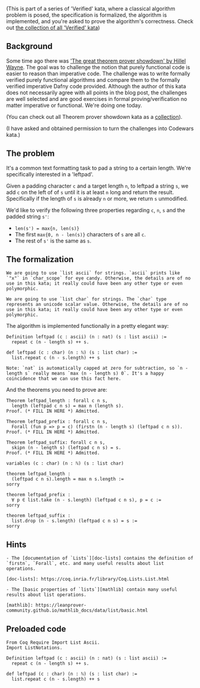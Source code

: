 (This is part of a series of 'Verified' kata, where a classical algorithm problem is posed, the specification is formalized, the algorithm is implemented, and you're asked to prove the algorithm's correctness. Check out [the collection of all 'Verified' kata](https://www.codewars.com/collections/5d0e575208985f000f6e5671))

## Background

Some time ago there was ['The great theorem prover showdown' by Hillel Wayne][showdown]. The goal was to challenge the notion that purely functional code is easier to reason than imperative code. The challenge was to write formally verified purely functional algorithms and compare them to the formally verified imperative Dafny code provided. Although the author of this kata does not necessarily agree with all points in the blog post, the challenges are well selected and are good exercises in formal proving/verification no matter imperative or functional. We're doing one today.

[showdown]: https://www.hillelwayne.com/post/theorem-prover-showdown/

(You can check out all Theorem prover showdown kata as a [collection][showdown-collection]).

[showdown-collection]: https://www.codewars.com/collections/5ef384425e64a1002ee4a9d0

(I have asked and obtained permission to turn the challenges into Codewars kata.)

## The problem

It's a common text formatting task to pad a string to a certain length. We're specifically interested in a 'leftpad'.

Given a padding character `c` and a target length `n`, to leftpad a string `s`, we add `c` on the left of of `s` until it is at least `n` long and return the result. Specifically if the length of `s` is already `n` or more, we return `s` unmodified.

We'd like to verify the following three properties regarding `c`, `n`, `s` and the padded string `s'`:

- `len(s') = max{n, len(s)}`
- The first `max{0, n - len(s)}` characters of `s`  are all `c`.
- The rest of `s'` is the same as `s`.

## The formalization

~~~if:coq
We are going to use `list ascii` for strings. `ascii` prints like `"x"` in `char_scope` for eye candy. Otherwise, the details are of no use in this kata; it really could have been any other type or even polymorphic.
~~~
~~~if:lean
We are going to use `list char` for strings. The `char` type represents an unicode scalar value. Otherwise, the details are of no use in this kata; it really could have been any other type or even polymorphic.
~~~

The algorithm is implemented functionally in a pretty elegant way:

```coq
Definition leftpad (c : ascii) (n : nat) (s : list ascii) :=
  repeat c (n - length s) ++ s.
```
```lean
def leftpad (c : char) (n : ℕ) (s : list char) :=
  list.repeat c (n - s.length) ++ s
```

~~~if:coq,lean
Note: `nat` is automatically capped at zero for subtraction, so `n - length s` really means `max (n - length s) 0`. It's a happy coincidence that we can use this fact here.
~~~

And the theorems you need to prove are:

```coq
Theorem leftpad_length : forall c n s,
  length (leftpad c n s) = max n (length s).
Proof. (* FILL IN HERE *) Admitted.

Theorem leftpad_prefix : forall c n s,
  Forall (fun p => p = c) (firstn (n - length s) (leftpad c n s)).
Proof. (* FILL IN HERE *) Admitted.

Theorem leftpad_suffix: forall c n s,
  skipn (n - length s) (leftpad c n s) = s.
Proof. (* FILL IN HERE *) Admitted.
```
```lean
variables (c : char) (n : ℕ) (s : list char)

theorem leftpad_length :
  (leftpad c n s).length = max n s.length :=
sorry

theorem leftpad_prefix :
  ∀ p ∈ list.take (n - s.length) (leftpad c n s), p = c :=
sorry

theorem leftpad_suffix :
  list.drop (n - s.length) (leftpad c n s) = s :=
sorry
```

## Hints

~~~if:coq
- The [documentation of `Lists`][doc-lists] contains the definition of `firstn`, `Forall`, etc. and many useful results about list operations.

[doc-lists]: https://coq.inria.fr/library/Coq.Lists.List.html
~~~
~~~if:lean
- The [basic properties of `lists`][mathlib] contain many useful results about list operations.

[mathlib]: https://leanprover-community.github.io/mathlib_docs/data/list/basic.html
~~~

## Preloaded code

```coq
From Coq Require Import List Ascii.
Import ListNotations.

Definition leftpad (c : ascii) (n : nat) (s : list ascii) :=
  repeat c (n - length s) ++ s.
```
```lean
def leftpad (c : char) (n : ℕ) (s : list char) :=
  list.repeat c (n - s.length) ++ s
```
